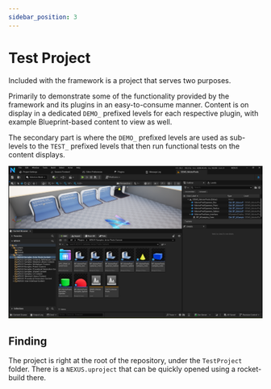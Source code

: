 ```yaml
---
sidebar_position: 3
---
```


# Test Project

Included with the framework is a project that serves two purposes.

Primarily to demonstrate some of the functionality provided by the framework and its plugins in an easy-to-consume manner. Content is on display in a dedicated `DEMO_` prefixed levels for each respective plugin, with example Blueprint-based content to view as well.

The secondary part is where the `DEMO_` prefixed levels are used as sub-levels to the `TEST_` prefixed levels that then run functional tests on the content displays.


![Test Project](test-project.png)

## Finding

The project is right at the root of the repository, under the `TestProject` folder. There is a `NEXUS.uproject` that can be quickly opened using a rocket-build there.

